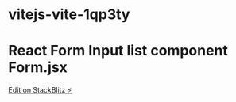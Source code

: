 # vitejs-vite-1qp3ty

# React Form Input list component Form.jsx

[Edit on StackBlitz ⚡️](https://stackblitz.com/edit/vitejs-vite-1qp3ty)

